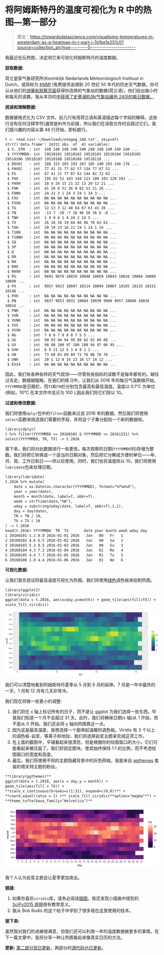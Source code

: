 # 将阿姆斯特丹的温度可视化为 R 中的热图—第一部分

> 原文：<https://towardsdatascience.com/visualising-temperatures-in-amsterdam-as-a-heatmap-in-r-part-i-7e1be1e251c0?source=collection_archive---------5----------------------->

我最近在玩热图，决定用它来可视化阿姆斯特丹的温度数据。

**获取数据:**

荷兰皇家气象研究所(Koninklijk Nedarlands Meteorologisch Instituut in Dutch，或简称为 [KNMI](https://knmi.nl) )免费提供追溯到 20 世纪 50 年代的历史天气数据。你可以从他们的[测量和观察页面](http://www.knmi.nl/nederland-nu/klimatologie-metingen-en-waarnemingen)获得你选择的气象站的数据(荷兰语)。他们给出每小时和每天的读数。我从本页的[中获得了史基浦机场(气象站编号 240)的每日数据。](http://www.knmi.nl/nederland-nu/klimatologie/daggegevens)

**阅读和理解数据:**

数据被格式化为 CSV 文件。前几行有用荷兰语和英语描述每个字段的解释。这些行没有任何注释字符(通常是#)作为前缀，所以我们在读取文件时会跳过它们。我们感兴趣的内容从第 48 行开始，即标题行。

```
t <- read.csv('~/Downloads/etmgeg_240.txt', skip=47)
str(t)'data.frame': 24311 obs. of  41 variables:
 $ X..STN  : int  240 240 240 240 240 240 240 240 240 240 ...
 $ YYYYMMDD: int  19510101 19510102 19510103 19510104 19510105 19510106 19510107 19510108 19510109 19510110 ...
 $ DDVEC   : int  188 153 203 193 207 185 240 203 246 176 ...
 $ FHVEC   : int  77 41 15 77 82 57 134 77 67 51 ...
 $ FG      : int  87 41 21 77 87 62 144 82 72 62 ...
 $ FHX     : int  195 82 51 103 144 123 180 103 129 103 ...
 $ FHXH    : int  18 4 24 15 21 22 13 20 12 21 ...
 $ FHN     : int  41 10 0 51 36 0 62 51 21 26 ...
 $ FHNH    : int  24 21 3 1 24 3 24 1 24 3 ...
 $ FXX     : int  NA NA NA NA NA NA NA NA NA NA ...
 $ FXXH    : int  NA NA NA NA NA NA NA NA NA NA ...
 $ TG      : int  12 13 3 12 48 64 67 61 41 26 ...
 $ TN      : int  -13 7 -20 -7 18 46 58 36 6 -8 ...
 $ TNH     : int  1 4 9 6 1 4 24 2 24 5 ...
 $ TX      : int  26 18 16 19 84 86 86 70 63 61 ...
 $ TXH     : int  20 19 23 16 21 24 1 14 1 24 ...
 $ T10N    : int  NA NA NA NA NA NA NA NA NA NA ...
 $ T10NH   : int  NA NA NA NA NA NA NA NA NA NA ...
 $ SQ      : int  NA NA NA NA NA NA NA NA NA NA ...
 $ SP      : int  NA NA NA NA NA NA NA NA NA NA ...
 $ Q       : int  NA NA NA NA NA NA NA NA NA NA ...
 $ DR      : int  NA NA NA NA NA NA NA NA NA NA ...
 $ RH      : int  NA NA NA NA NA NA NA NA NA NA ...
 $ RHX     : int  NA NA NA NA NA NA NA NA NA NA ...
 $ RHXH    : int  NA NA NA NA NA NA NA NA NA NA ...
 $ PG      : int  9891 9876 10019 10098 10059 10043 10026 10084 10089 10090 ...
 $ PX      : int  9957 9923 10097 10114 10094 10087 10105 10115 10151 10148 ...
 $ PXH     : int  NA NA NA NA NA NA NA NA NA NA ...
 $ PN      : int  9837 9853 9931 10084 10030 9980 9957 10040 10034 10016 ...
 $ PNH     : int  NA NA NA NA NA NA NA NA NA NA ...
 $ VVN     : int  NA NA NA NA NA NA NA NA NA NA ...
 $ VVNH    : int  NA NA NA NA NA NA NA NA NA NA ...
 $ VVX     : int  NA NA NA NA NA NA NA NA NA NA ...
 $ VVXH    : int  NA NA NA NA NA NA NA NA NA NA ...
 $ NG      : int  7 8 6 7 8 8 8 7 5 5 ...
 $ UG      : int  90 93 94 94 95 89 82 93 89 89 ...
 $ UX      : int  98 98 100 97 100 100 94 97 96 95 ...
 $ UXH     : int  6 9 21 12 5 3 4 8 1 2 ...
 $ UN      : int  73 88 83 89 89 72 76 88 76 78 ...
 $ UNH     : int  20 1 12 8 14 23 16 17 14 12 ...
 $ EV24    : int  NA NA NA NA NA NA NA NA NA NA ...
```

因此，我们有各种各样的天气观测——尽管有些指标的读数不是每年都有的。越往过去走，数据越粗略。在我们的练习中，让我们从 2016 年的每日气温数据开始。`YYYYMMDD`是日期栏，而`TX`和`TN`栏分别包含最高和最低温度。温度以 0.1°C 为单位(例如，10°C 在本文件中显示为 100 ),因此我们将它们除以 10。

**过滤和修改数据:**

我们将使用`dplyr`包中的`filter`函数来过滤 2016 年的数据。然后我们将使用`select`函数来挑选我们需要的字段，并将这个子集分配给一个新的数据帧。

```
library(dplyr)
t %>% filter(YYYYMMDD >= 20160101 & YYYYMMDD <= 20161231) %>% select(YYYYMMDD, TN, TX) -> t.2016
```

接下来，我们将对此数据进行一些更改。每次观察的日期(`YYYYMMDD`列)存储为整数。我们将把它转换成一个适当的日期对象，然后把它分解成方便的单位——年、月、周、工作日和日——供以后使用。同时，我们也将温度除以 10。我们将使用`lubridate`包来处理日期。

```
library(lubridate)
t.2016 %>% mutate(
    date = as.Date(as.character(YYYYMMDD), format="%Y%m%d"),
    year = year(date),
    month = month(date, label=T, abbr=T),
    week = strftime(date,"%W"), 
    wday = substring(wday(date, label=T, abbr=T),1,2),
    day = day(date),
    TN = TN / 10,
    TX = TX / 10
) -> t.2016
head(t.2016) YYYYMMDD  TN  TX       date year month week wday day
1 20160101 1.1 8.0 2016-01-01 2016   Jan   00   Fr   1
2 20160102 4.6 6.5 2016-01-02 2016   Jan   00   Sa   2
3 20160103 5.3 8.5 2016-01-03 2016   Jan   00   Su   3
4 20160104 4.3 7.2 2016-01-04 2016   Jan   01   Mo   4
5 20160105 4.4 7.7 2016-01-05 2016   Jan   01   Tu   5
6 20160106 1.8 4.4 2016-01-06 2016   Jan   01   We   6
```

**可视化数据:**

让我们首先尝试将最高温度可视化为热图。我们将使用[绿色](https://cran.r-project.org/web/packages/viridis/vignettes/intro-to-viridis.html)调色板来绘制热图。

```
library(ggplot2)
library(viridis)
ggplot(data = t.2016, aes(x=day,y=month)) + geom_tile(aes(fill=TX)) + scale_fill_viridis()
```

![](img/93d4fc76ff0e44cce9bce29a4841642e.png)

我们可以清楚地看到阿姆斯特丹夏季从 5 月到 9 月的延伸，7 月是一年中最热的一天，1 月和 12 月有几天非常冷。

我们现在将做一些更小的调整:

1.  我们将在 x 轴上标记所有的日子，而不是让 ggplot 为我们选择一些东西。毕竟我们知道一个月不会超过 31 天。此时，我们将确保日期(x 轴)从 1 开始，而不是从 0 开始。我们还会将 y 轴向热图靠近一点。
2.  因为这是最高温度，我想选择一个能唤起温暖的调色板。Viridis 有 3 个以上的调色板-岩浆，等离子和地狱，我们将选择岩浆主题来完成这项工作。
3.  在上面的截图中，平铺看起来很漂亮，但是根据你的绘图窗口的大小，它们可能看起来被压扁了。我们将锁定图块，使其始终保持 1:1 的比例，而不考虑绘图窗口的宽度和高度。
4.  最后，我们将使用不同的主题隐藏背景中的灰色网格。我是来自 [ggthemes](https://cran.r-project.org/web/packages/ggthemes/vignettes/ggthemes.html) 套装的塔夫特主题的粉丝。

```
**library(ggthemes)**
ggplot(data = t.2016, aes(x = day,y = month)) + 
geom_tile(aes(fill = TX)) + 
**scale_x_continuous(breaks=c(1:31), expand=c(0,0))** + **coord_equal(ratio = 1) +** scale_fill_viridis(**option="magma"**) + **theme_tufte(base_family="Helvetica")**
```

![](img/6fd934b6195f1e17a0ee9f33483e9695.png)

我个人认为岩浆主题会让夏季更加突出。

**链接:**

1.  如果你喜欢`viridis`库，请务必阅读[插图](https://cran.r-project.org/web/packages/viridis/vignettes/intro-to-viridis.html)。我还发现小插曲中提到的 [SciPy2015 视频](https://www.youtube.com/watch?list=PLYx7XA2nY5Gcpabmu61kKcToLz0FapmHu&v=xAoljeRJ3lU)很有教育意义。
2.  我从 Bob Rudis 的这个帖子中学到了很多我在这里使用的技术。

**接下来:**

虽然我对我们的进展很满意，但我们还可以利用一年的温度数据做更多的事情。在下一篇文章中，我将分享一种让热图看起来像真实日历的方法。

**更新:** [第二部分现已更新](https://medium.com/@deepak.gulati/visualising-temperatures-in-amsterdam-as-a-heatmap-in-r-part-ii-92db6b37a5e1)，两部分的[源代码也已更新](https://github.com/deepakg/heatmap)。